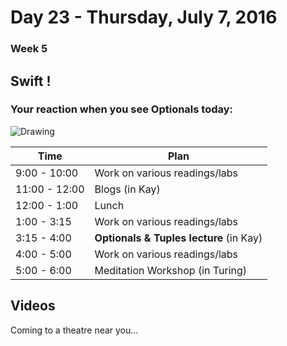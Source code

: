 # Day 23  - Thursday, July 7, 2016 

### Week 5

## Swift !

### Your reaction when you see Optionals today:
![Drawing](https://media.giphy.com/media/13VwQTPKuKMrgk/giphy.gif)



Time       | Plan     |
----------------|-------
9:00 - 10:00  | Work on various readings/labs
11:00 - 12:00 | Blogs (in Kay)
12:00 - 1:00    | Lunch
1:00 - 3:15    | Work on various readings/labs
3:15 - 4:00   | **Optionals & Tuples lecture** (in Kay)
4:00 - 5:00    | Work on various readings/labs
5:00 - 6:00    | Meditation Workshop (in Turing)



## Videos

Coming to a theatre near you...
